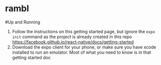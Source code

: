 # rambl

#Up and Running
1. Follow the instructions on this getting started page, but ignore the `expo init` command as the project is already created in this repo
https://facebook.github.io/react-native/docs/getting-started
2. Download the expo client for your phone, or make sure you have xcode installed to run an emulator. Most of what you need to know is in that getting started doc

